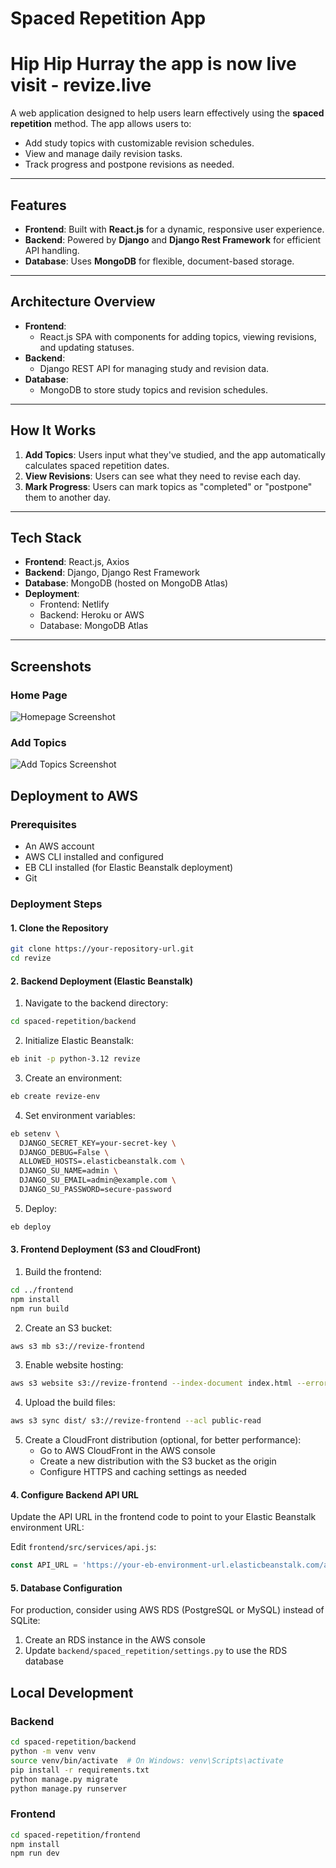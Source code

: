# Spaced Repetition App

# Hip Hip Hurray the app is now live visit - revize.live

A web application designed to help users learn effectively using the **spaced repetition** method. The app allows users to:
- Add study topics with customizable revision schedules.
- View and manage daily revision tasks.
- Track progress and postpone revisions as needed.

---

## **Features**

- **Frontend**: Built with **React.js** for a dynamic, responsive user experience.
- **Backend**: Powered by **Django** and **Django Rest Framework** for efficient API handling.
- **Database**: Uses **MongoDB** for flexible, document-based storage.

---

## **Architecture Overview**

- **Frontend**: 
  - React.js SPA with components for adding topics, viewing revisions, and updating statuses.
- **Backend**:
  - Django REST API for managing study and revision data.
- **Database**:
  - MongoDB to store study topics and revision schedules.

---

## **How It Works**

1. **Add Topics**: Users input what they've studied, and the app automatically calculates spaced repetition dates.
2. **View Revisions**: Users can see what they need to revise each day.
3. **Mark Progress**: Users can mark topics as "completed" or "postpone" them to another day.

---

## **Tech Stack**

- **Frontend**: React.js, Axios
- **Backend**: Django, Django Rest Framework
- **Database**: MongoDB (hosted on MongoDB Atlas)
- **Deployment**:
  - Frontend: Netlify
  - Backend: Heroku or AWS
  - Database: MongoDB Atlas

---

## **Screenshots**

### Home Page
![Homepage Screenshot](https://via.placeholder.com/800x400)

### Add Topics
![Add Topics Screenshot](https://via.placeholder.com/800x400)

## Deployment to AWS

### Prerequisites

- An AWS account
- AWS CLI installed and configured
- EB CLI installed (for Elastic Beanstalk deployment)
- Git

### Deployment Steps

#### 1. Clone the Repository

```bash
git clone https://your-repository-url.git
cd revize
```

#### 2. Backend Deployment (Elastic Beanstalk)

1. Navigate to the backend directory:
```bash
cd spaced-repetition/backend
```

2. Initialize Elastic Beanstalk:
```bash
eb init -p python-3.12 revize
```

3. Create an environment:
```bash
eb create revize-env
```

4. Set environment variables:
```bash
eb setenv \
  DJANGO_SECRET_KEY=your-secret-key \
  DJANGO_DEBUG=False \
  ALLOWED_HOSTS=.elasticbeanstalk.com \
  DJANGO_SU_NAME=admin \
  DJANGO_SU_EMAIL=admin@example.com \
  DJANGO_SU_PASSWORD=secure-password
```

5. Deploy:
```bash
eb deploy
```

#### 3. Frontend Deployment (S3 and CloudFront)

1. Build the frontend:
```bash
cd ../frontend
npm install
npm run build
```

2. Create an S3 bucket:
```bash
aws s3 mb s3://revize-frontend
```

3. Enable website hosting:
```bash
aws s3 website s3://revize-frontend --index-document index.html --error-document index.html
```

4. Upload the build files:
```bash
aws s3 sync dist/ s3://revize-frontend --acl public-read
```

5. Create a CloudFront distribution (optional, for better performance):
   - Go to AWS CloudFront in the AWS console
   - Create a new distribution with the S3 bucket as the origin
   - Configure HTTPS and caching settings as needed

#### 4. Configure Backend API URL

Update the API URL in the frontend code to point to your Elastic Beanstalk environment URL:

Edit `frontend/src/services/api.js`:
```javascript
const API_URL = 'https://your-eb-environment-url.elasticbeanstalk.com/api';
```

#### 5. Database Configuration

For production, consider using AWS RDS (PostgreSQL or MySQL) instead of SQLite:

1. Create an RDS instance in the AWS console
2. Update `backend/spaced_repetition/settings.py` to use the RDS database

## Local Development

### Backend

```bash
cd spaced-repetition/backend
python -m venv venv
source venv/bin/activate  # On Windows: venv\Scripts\activate
pip install -r requirements.txt
python manage.py migrate
python manage.py runserver
```

### Frontend

```bash
cd spaced-repetition/frontend
npm install
npm run dev
```


